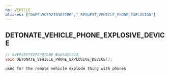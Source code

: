 ```yaml
---
ns: VEHICLE
aliases: ["0xEF49CF0270307CBE","_REQUEST_VEHICLE_PHONE_EXPLOSION"]
---
```

## DETONATE_VEHICLE_PHONE_EXPLOSIVE_DEVICE

```c
// 0xEF49CF0270307CBE 0x65255524
void DETONATE_VEHICLE_PHONE_EXPLOSIVE_DEVICE();
```

```
used for the remote vehicle explode thing with phones  
```

